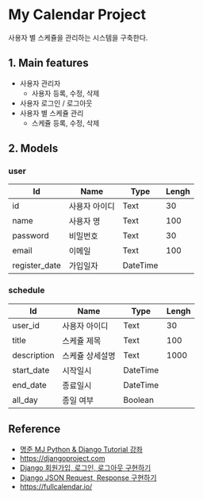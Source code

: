# My Calendar Project

사용자 별 스케쥴을 관리하는 시스템을 구축한다.



## 1. Main features

* 사용자 관리자
  * 사용자 등록, 수정, 삭제
* 사용자 로그인 / 로그아웃
* 사용자 별 스케쥴 관리
  * 스케쥴 등록, 수정, 삭제



## 2. Models

### user

| Id            | Name          | Type     | Lengh |
| ------------- | ------------- | -------- | ----- |
| id            | 사용자 아이디 | Text     | 30    |
| name          | 사용자 명     | Text     | 100   |
| password      | 비밀번호      | Text     | 30    |
| email         | 이메일        | Text     | 100   |
| register_date | 가입일자      | DateTime |       |



### schedule

| Id          | Name            | Type     | Lengh |
| ----------- | --------------- | -------- | ----- |
| user_id     | 사용자 아이디   | Text     | 30    |
| title       | 스케쥴 제목     | Text     | 100   |
| description | 스케쥴 상세설명 | Text     | 1000  |
| start_date  | 시작일시        | DateTime |       |
| end_date    | 종료일시        | DateTime |       |
| all_day     | 종일 여부       | Boolean  |       |





## Reference

* [명준 MJ Python & Django Tutorial 강좌](https://www.youtube.com/playlist?list=PLi4xPOplIq7d1vDdLBAvS5PmQR-p6KwUz) 
* https://djangoproject.com
* [Django 회원가입, 로그인, 로그아웃 구현하기](https://ssungkang.tistory.com/entry/Django-10-%ED%9A%8C%EC%9B%90%EA%B0%80%EC%9E%85%EB%A1%9C%EA%B7%B8%EC%9D%B8%EB%A1%9C%EA%B7%B8%EC%95%84%EC%9B%83-%EA%B5%AC%ED%98%84%ED%95%98%EA%B8%B0)
* [Django JSON Request, Response 구현하기](https://eunjin3786.tistory.com/133)
* https://fullcalendar.io/

